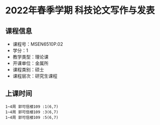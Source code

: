 # 2022年春季学期 科技论文写作与发表 






## 课程信息

- 课程号：MSEN6510P.02
- 学分：1
- 教学类型：理论课
- 开课单位：金属所
- 课程类别：硕士
- 课程层次：研究生课程

## 上课时间

```
1~4周 郭可信楼109 :1(6,7)
1~4周 郭可信楼109 :3(6,7)
1~4周 郭可信楼109 :5(6,7)
```

